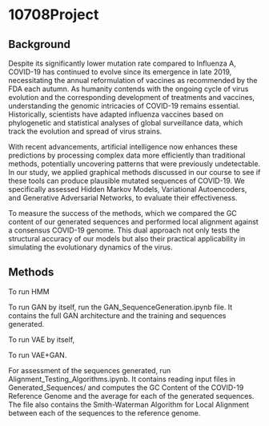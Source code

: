 # 10708Project

## Background

Despite its significantly lower mutation rate compared to Influenza A, COVID-19 has continued to evolve since its emergence in late 2019, necessitating the annual reformulation of vaccines as recommended by the FDA each autumn. As humanity contends with the ongoing cycle of virus evolution and the corresponding development of treatments and vaccines, understanding the genomic intricacies of COVID-19 remains essential. Historically, scientists have adapted influenza vaccines based on phylogenetic and statistical analyses of global surveillance data, which track the evolution and spread of virus strains.

With recent advancements, artificial intelligence now enhances these predictions by processing complex data more efficiently than traditional methods, potentially uncovering patterns that were previously undetectable. In our study, we applied graphical methods discussed in our course to see if these tools can produce plausible mutated sequences of COVID-19. We specifically assessed Hidden Markov Models, Variational Autoencoders, and Generative Adversarial Networks, to evaluate their effectiveness.

To measure the success of the methods, which we compared the GC content of our generated sequences and performed local alignment against a consensus COVID-19 genome. This dual approach not only tests the structural accuracy of our models but also their practical applicability in simulating the evolutionary dynamics of the virus.


## Methods 

To run HMM 

To run GAN by itself, run the GAN_SequenceGeneration.ipynb file. It contains the full GAN architecture and the training and sequences generated. 

To run VAE by itself,

To run VAE+GAN.

For assessment of the sequences generated, run Alignment_Testing_Algorithms.ipynb. It contains reading input files in Generated_Sequences/ and computes the GC Content of the COVID-19 Reference Genome and the average for each of the generated sequences. The file also contains the Smith-Waterman Algorithm for Local Alignment between each of the sequences to the reference genome. 